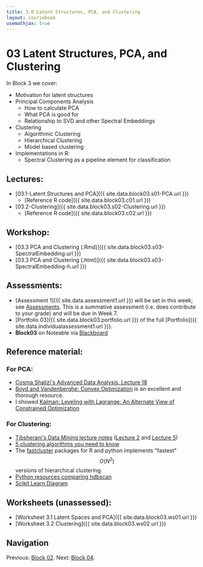 ```yaml
---
title: 3.0 Latent Structures, PCA, and Clustering
layout: coursebook
usemathjax: true
---
```

# 03 Latent Structures, PCA, and Clustering

In Block 3 we cover:

* Motivation for latent structures
* Principal Components Analysis
  - How to calculate PCA
  - What PCA is good for
  - Relationship to SVD and other Spectral Embeddings
* Clustering
  - Algorithmic Clustering
  - Hierarchical Clustering
  - Model based clustering
* Implementations in R:
  - Spectral Clustering as a pipeline element for classification

## Lectures:

* [03.1-Latent Structures and PCA]({{ site.data.block03.s01-PCA.url }})
  * [Reference R code]({{ site.data.block03.c01.url }})
* [03.2-Clustering]({{ site.data.block03.s02-Clustering.url }})
  * [Reference R code]({{ site.data.block03.c02.url }})

## Workshop:

* [03.3 PCA and Clustering (.Rmd)]({{ site.data.block03.s03-SpectralEmbedding.url }})
* [03.3 PCA and Clustering (.html)]({{ site.data.block03.s03-SpectralEmbedding-h.url }})

## Assessments:

* [Assessment 1]({{ site.data.assessment1.url }}) will be set in this week; see [Assessments](../assessments.md). This is a summative assessment (i.e. does contribute to your grade) and will be due in Week 7.
* [Portfolio 03]({{ site.data.block03.portfolio.url }}) of the full [Portfolio]({{ site.data.individualassessment1.url }}).
* **Block03** on Noteable via [Blackboard](https://www.ole.bris.ac.uk/ultra/courses/_255714_1/cl/outline)

## Reference material:

### For PCA:

* [Cosma Shalizi's Advanced Data Analysis, Lecture 18](https://www.stat.cmu.edu/~cshalizi/uADA/12/lectures/ch18.pdf)
* [Boyd and Vandenberghe: Convex Optimization](https://web.stanford.edu/~boyd/cvxbook/bv_cvxbook.pdf) is an excellent and thorough resource.
* I showed [Kalman: Leveling with Lagrange: An Alternate View of Constrained Optimization](https://www.tandfonline.com/doi/abs/10.1080/0025570X.2009.11953617)

### For Clustering:

* [Tibsherani's Data Mining lecture notes]( http://www.stat.cmu.edu/~ryantibs/datamining) ([Lecture 2](http://www.stat.cmu.edu/~ryantibs/datamining/lectures/05-clus2.pdf)
and
[Lecture 5](http://www.stat.cmu.edu/~ryantibs/datamining/lectures/06-clus3.pdf))
* [5 clustering algorithms you need to know](https://towardsdatascience.com/the-5-clustering-algorithms-data-scientists-need-to-know-a36d136ef68)
* The [fastcluster](http://danifold.net/fastcluster.html?section=1) packages for R and python implements "fastest" $$O(N^2)$$ versions of hierarchical clustering.
* [Python resources comparing hdbscan](https://hdbscan.readthedocs.io/en/latest/comparing_clustering_algorithms.html)
* [Scikit Learn Diagram](https://scikit-learn.org/stable/modules/clustering.html)


## Worksheets (unassessed):

* [Worksheet 3.1 Latent Spaces and PCA]({{ site.data.block03.ws01.url }}) 
* [Worksheet 3.2 Clustering]({{ site.data.block03.ws02.url }})

## Navigation

Previous: [Block 02](02.md).
Next: [Block 04](04.md).
